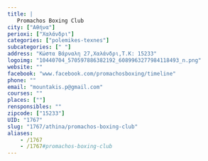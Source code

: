 ```yaml
---
title: |
   Promachos Boxing Club
city: ["Αθήνα"]
perioxi: ["Χαλάνδρι"]
categories: ["polemikes-texnes"]
subcategories: [" "]
address: "Κώστα Βάρναλη 27,Χαλάνδρι,Τ.Κ: 15233"
logoimg: "10440704_570597886382192_6089963277984118493_n.png"
website: ""
facebook: "www.facebook.com/promachosboxing/timeline"
phone: ""
email: "mountakis.p@gmail.com"
courses: ""
places: [""]
rensponsibles: ""
zipcode: ["15233"]
UID: "1767"
slug: "1767/athina/promachos-boxing-club"
aliases:
    - /1767
    - /1767#promachos-boxing-club
---
```


